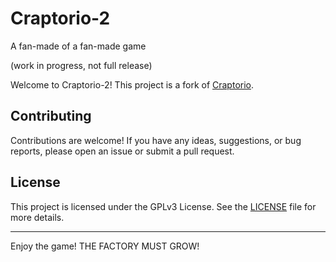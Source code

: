 # Craptorio-2
A fan-made of a fan-made game

(work in progress, not full release) 

Welcome to Craptorio-2!
This project is a fork of [Craptorio](https://github.com/archaicvirus/Craptorio).

## Contributing

Contributions are welcome! If you have any ideas, suggestions, or bug reports, please open an issue or submit a pull request.

## License

This project is licensed under the GPLv3 License. See the [LICENSE](LICENSE) file for more details.

------------------------------------------------------------

Enjoy the game!
THE FACTORY MUST GROW!
